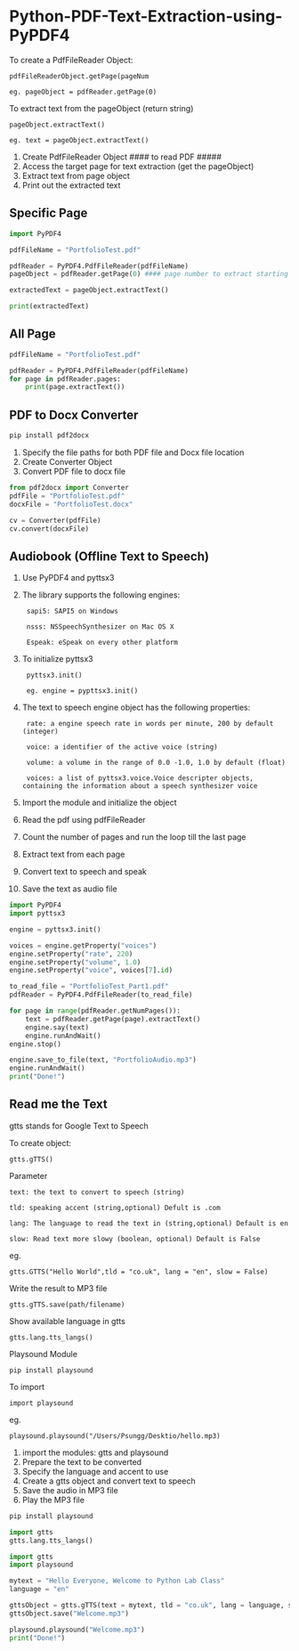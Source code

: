 # Python-PDF-Text-Extraction-using-PyPDF4

To create a PdfFileReader Object:

    pdfFileReaderObject.getPage(pageNum
    
    eg. pageObject = pdfReader.getPage(0)
    
To extract text from the pageObject (return string)

    pageObject.extractText()
    
    eg. text = pageObject.extractText()

1. Create PdfFileReader Object #### to read PDF #####
2. Access the target page for text extraction (get the pageObject)
3. Extract text from page object
4. Print out the extracted text

## Specific Page

```python
import PyPDF4

pdfFileName = "PortfolioTest.pdf"

pdfReader = PyPDF4.PdfFileReader(pdfFileName)
pageObject = pdfReader.getPage(0) #### page number to extract starting with 0 ####

extractedText = pageObject.extractText()

print(extractedText)
```

## All Page

```python
pdfFileName = "PortfolioTest.pdf"

pdfReader = PyPDF4.PdfFileReader(pdfFileName)
for page in pdfReader.pages:
    print(page.extractText())
```

## PDF to Docx Converter

```python
pip install pdf2docx
```

1. Specify the file paths for both PDF file and Docx file location
2. Create Converter Object
3. Convert PDF file to docx file

```python
from pdf2docx import Converter
pdfFile = "PortfolioTest.pdf"
docxFile = "PortfolioTest.docx"

cv = Converter(pdfFile)
cv.convert(docxFile)
```

## Audiobook (Offline Text to Speech)

1. Use PyPDF4 and pyttsx3
2. The library supports the following engines:
        
        sapi5: SAPI5 on Windows
        
        nsss: NSSpeechSynthesizer on Mac OS X
        
        Espeak: eSpeak on every other platform
        
3. To initialize pyttsx3

        pyttsx3.init()
        
        eg. engine = pypttsx3.init()
        
4. The text to speech engine object has the following properties:

        rate: a engine speech rate in words per minute, 200 by default (integer)
        
        voice: a identifier of the active voice (string)
        
        volume: a volume in the range of 0.0 -1.0, 1.0 by default (float)
        
        voices: a list of pyttsx3.voice.Voice descripter objects, containing the information about a speech synthesizer voice

1. Import the module and initialize the object
2. Read the pdf using pdfFileReader
3. Count the number of pages and run the loop till the last page
4. Extract text from each page
5. Convert text to speech and speak
6. Save the text as audio file

```python
import PyPDF4
import pyttsx3

engine = pyttsx3.init()

voices = engine.getProperty("voices")
engine.setProperty("rate", 220)
engine.setProperty("volume", 1.0)
engine.setProperty("voice", voices[7].id)

to_read_file = "PortfolioTest_Part1.pdf"
pdfReader = PyPDF4.PdfFileReader(to_read_file)

for page in range(pdfReader.getNumPages()):
    text = pdfReader.getPage(page).extractText()
    engine.say(text)
    engine.runAndWait()
engine.stop()

engine.save_to_file(text, "PortfolioAudio.mp3")
engine.runAndWait()
print("Done!")
```

## Read me the Text

gtts stands for Google Text to Speech

To create object:
    
    gtts.gTTS()
    
Parameter

    text: the text to convert to speech (string)
    
    tld: speaking accent (string,optional) Defult is .com
    
    lang: The language to read the text in (string,optional) Default is en
    
    slow: Read text more slowy (boolean, optional) Default is False
    
eg.

    gtts.GTTS("Hello World",tld = "co.uk", lang = "en", slow = False)

Write the result to MP3 file

    gtts.gTTS.save(path/filename)
    
Show available language in gtts

    gtts.lang.tts_langs()

Playsound Module

    pip install playsound
    
To import

    import playsound
    
eg.
    
    playsound.playsound("/Users/Psungg/Desktio/hello.mp3)

1. import the modules: gtts and playsound
2. Prepare the text to be converted
3. Specify the language and accent to use
4. Create a gtts object and convert text to speech
5. Save the audio in MP3 file
6. Play the MP3 file

```python
pip install playsound
```

```python
import gtts
gtts.lang.tts_langs()
```

```python
import gtts
import playsound

mytext = "Hello Everyone, Welcome to Python Lab Class"
language = "en"

gttsObject = gtts.gTTS(text = mytext, tld = "co.uk", lang = language, slow = False)
gttsObject.save("Welcome.mp3")

playsound.playsound("Welcome.mp3")
print("Done!")
```

